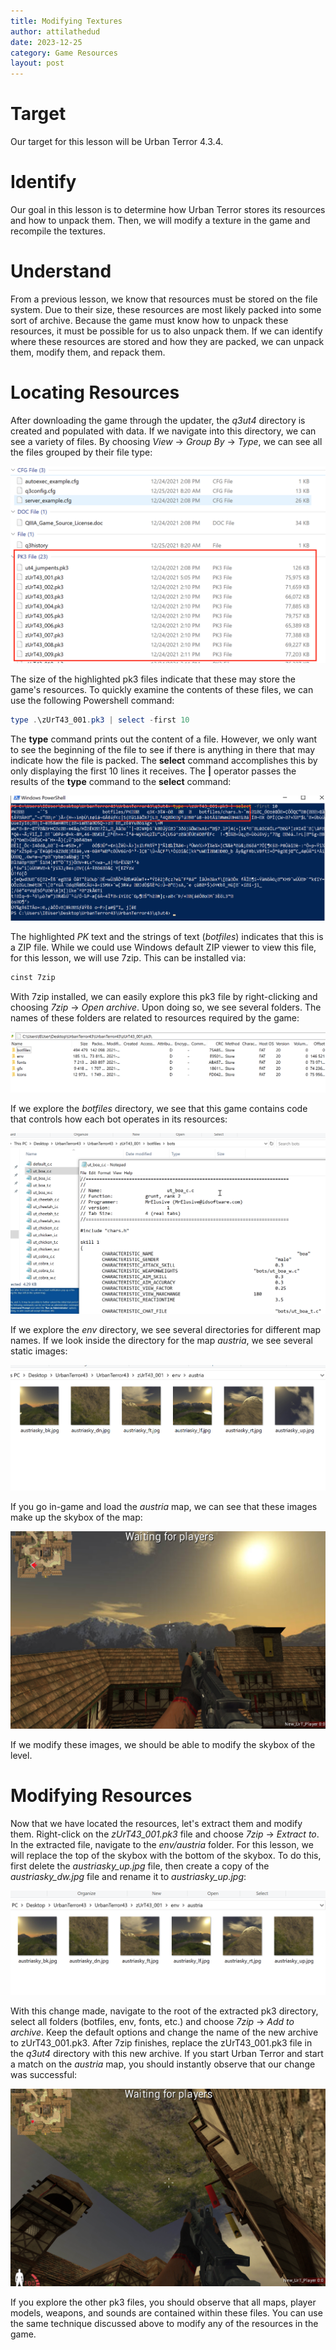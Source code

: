 ```yaml
---
title: Modifying Textures
author: attilathedud
date: 2023-12-25
category: Game Resources
layout: post
---
```


# Target

Our target for this lesson will be Urban Terror 4.3.4.

# Identify

Our goal in this lesson is to determine how Urban Terror stores its resources
and how to unpack them. Then, we will modify a texture in the game and
recompile the textures.

# Understand

From a previous lesson, we know that resources must be stored on the file
system. Due to their size, these resources are most likely packed into
some sort of archive. Because the game must know how to unpack these
resources, it must be possible for us to also unpack them. If we can
identify where these resources are stored and how they are packed, we can
unpack them, modify them, and repack them.

# Locating Resources

After downloading the game through the updater, the *q3ut4* directory
is created and populated with data. If we navigate into this directory, we
can see a variety of files. By choosing *View* -> *Group By* ->
*Type*, we can see all the files grouped by their file type:

![Urban Terror](/assets/images/8/3/urbanterror1.png)

The size of the highlighted pk3 files indicate that these may store the
game's resources. To quickly examine the contents of these files, we can
use the following Powershell command:

```powershell
type .\zUrT43_001.pk3 | select -first 10
```

The **type** command prints out the content of a file.
However, we only want to see the beginning of the file to see if there is
anything in there that may indicate how the file is packed. The
**select** command accomplishes this by only displaying the
first 10 lines it receives. The **|** operator passes the
results of the **type** command to the
**select** command:

![Urban Terror](/assets/images/8/3/urbanterror2.png)

The highlighted *PK* text and the strings of text (*botfiles*)
indicates that this is a ZIP file. While we could use Windows default ZIP
viewer to view this file, for this lesson, we will use 7zip. This can be
installed via:

```powershell
cinst 7zip
```

With 7zip installed, we can easily explore this pk3 file by right-clicking
and choosing *7zip* -> *Open archive*. Upon doing so, we see
several folders. The names of these folders are related to resources
required by the game:

![Urban Terror](/assets/images/8/3/urbanterror3.png)

If we explore the *botfiles* directory, we see that this game
contains code that controls how each bot operates in its resources:

![Urban Terror](/assets/images/8/3/urbanterror4.png)

If we explore the *env* directory, we see several directories for
different map names. If we look inside the directory for the map
*austria*, we see several static images:

![Urban Terror](/assets/images/8/3/urbanterror5.png)

If you go in-game and load the *austria* map, we can see that these
images make up the skybox of the map:

![Urban Terror](/assets/images/8/3/urbanterror6.png)

If we modify these images, we should be able to modify the skybox of the
level.

# Modifying Resources

Now that we have located the resources, let's extract them and modify
them. Right-click on the *zUrT43_001.pk3* file and choose
*7zip* -> *Extract to*. In the extracted file, navigate to the
*env/austria* folder. For this lesson, we will replace the top of the
skybox with the bottom of the skybox. To do this, first delete the
*austriasky_up.jpg* file, then create a copy of the
*austriasky_dw.jpg* file and rename it to *austriasky_up.jpg*:

![Urban Terror](/assets/images/8/3/urbanterror7.png)

With this change made, navigate to the root of the extracted pk3
directory, select all folders (botfiles, env, fonts, etc.) and choose
*7zip* -> *Add to archive*. Keep the default options and change
the name of the new archive to zUrT43_001.pk3. After 7zip finishes,
replace the zUrT43_001.pk3 file in the *q3ut4* directory with this
new archive. If you start Urban Terror and start a match on the
*austria* map, you should instantly observe that our change was
successful:

![Urban Terror](/assets/images/8/3/urbanterror8.png)

If you explore the other pk3 files, you should observe that all maps,
player models, weapons, and sounds are contained within these files. You
can use the same technique discussed above to modify any of the resources
in the game.

&nbsp;
